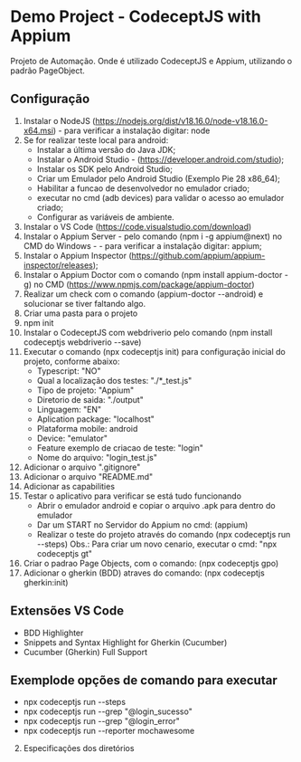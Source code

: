# Demo Project - CodeceptJS with Appium 
Projeto de Automação. Onde é utilizado CodeceptJS e Appium, utilizando o padrão PageObject.


## Configuração

1. Instalar o NodeJS (https://nodejs.org/dist/v18.16.0/node-v18.16.0-x64.msi) - para verificar a instalação digitar: node
2. Se for realizar teste local para android: 
	- Instalar a última versão do Java JDK;
	- Instalar o Android Studio -  (https://developer.android.com/studio);
	- Instalar os SDK pelo Android Studio;
	- Criar um Emulador pelo Android Studio (Exemplo Pie 28 x86_64);
	- Habilitar a funcao de desenvolvedor no emulador criado;
	- executar no cmd (adb devices) para validar o acesso ao emulador criado;
	- Configurar as variáveis de ambiente.
3. Instalar o VS Code (https://code.visualstudio.com/download)
4. Instalar o Appium Server - pelo comando (npm i -g appium@next) no CMD do Windows - - para verificar a instalação digitar: appium;
5. Instalar o Appium Inspector (https://github.com/appium/appium-inspector/releases);
6. Instalar o Appium Doctor com o comando (npm install appium-doctor -g) no CMD (https://www.npmjs.com/package/appium-doctor)
7. Realizar um check com o comando (appium-doctor --android) e solucionar se tiver faltando algo.
8. Criar uma pasta para o projeto
9. npm init
10. Instalar o CodeceptJS com webdriverio pelo comando (npm install codeceptjs webdriverio --save)
11. Executar o comando (npx codeceptjs init) para configuração inicial do projeto, conforme abaixo:
	- Typescript: "NO"
	- Qual a localização dos testes: "./*_test.js"
	- Tipo de projeto: "Appium"
	- Diretorio de saida: "./output"
	- Linguagem: "EN"
	- Aplication package: "localhost"
	- Plataforma mobile: android
	- Device: "emulator"
	- Feature exemplo de criacao de teste: "login"
	- Nome do arquivo: "login_test.js"
12. Adicionar o arquivo ".gitignore"
13. Adicionar o arquivo "README.md"
14. Adicionar as capabilities
16. Testar o aplicativo para verificar se está tudo funcionando
	- Abrir o emulador android e copiar o arquivo .apk para dentro do emulador
	- Dar um START no Servidor do Appium no cmd: (appium) 
	- Realizar o teste do projeto através do comando (npx codeceptjs run --steps)
	Obs.: Para criar um novo cenario, executar o cmd: "npx codeceptjs gt"
17. Criar o padrao Page Objects, com o comando: (npx codeceptjs gpo)
18. Adicionar o gherkin (BDD) atraves do comando: (npx codeceptjs gherkin:init) 


## Extensões VS Code
 - BDD Highlighter
 - Snippets and Syntax Highlight for Gherkin (Cucumber)
 - Cucumber (Gherkin) Full Support

## Exemplode opções de comando para executar
 - npx codeceptjs run --steps
 - npx codeceptjs run --grep "@login_sucesso"
 - npx codeceptjs run --grep "@login_error"
 - npx codeceptjs run --reporter mochawesome

2. Especificações dos diretórios